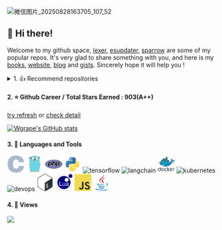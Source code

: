 <div align="">

<img width="800" height="430" alt="微信图片_20250828163705_107_52" src="https://github.com/user-attachments/assets/d4d0621b-5dbd-4d96-86ec-24a109e6a420" />

<!--
## 原创书籍
《大模型应用落地：实战AI搜索》
1. 资深高级工程师亲笔：一线大模型搜索项目经验，权威可信。
2. 完整源码开源：随书附赠全流程代码，一键复刻，零门槛上手，全流程跑通。
3. 从0到1指导：零基础也能独立构建专属AI搜索应用。
4. 系统梳理原理：覆盖检索增强生成（RAG）、混合检索、向量化等核心技术。

《大模型应用落地：实战AI搜索》
1. 资深高级工程师亲笔：一线大模型搜索项目经验，权威可信。
2. 完整源码开源：随书附赠全流程代码，一键复刻，零门槛上手，全流程跑通。
3. 从0到1指导：零基础也能独立构建专属AI搜索应用。
4. 系统梳理原理：覆盖检索增强生成（RAG）、混合检索、向量化等核心技术。



[点击购买](https://item.jd.com/10169208264077.html)
-->

<!--
## 书籍推荐
《大模型应用落地：实战AI搜索》
1. 资深高级工程师编写：一线大模型搜索项目经验，权威可信。
2. 完整源码开源：随书附赠全流程代码，一键复刻，零门槛上手，全流程跑通。
3. 从0到1指导：零基础也能快速的独立构建专属AI搜索应用，随心所欲的扩展。
4. 系统梳理原理：覆盖检索增强生成（RAG）、混合检索、向量化等核心工程化技术。

<img width="200" alt="截屏2025-08-28 15 46 18" src="https://github.com/user-attachments/assets/964ddb1f-ddfa-45ee-8910-9115a7ce01f1" />

<img width="1828" height="594" alt="image" src="https://github.com/user-attachments/assets/70920458-e40b-49f1-bd76-af28c7c278b3" />

[点击购买](https://item.jd.com/10169208264077.html)

-->



## 👋 Hi there!

Welcome to my github space, [lexer](https://github.com/WGrape/lexer), [esupdater](https://github.com/WGrape/esupdater), [sparrow](https://github.com/WGrape/sparrow) are some of my popular repos. It's very glad to share something with you, and here is my [books](https://github.com/emebook), [website](https://WGrape.github.io/), [blog](https://github.com/WGrape/Blog) and [gists](https://gist.github.com/WGrape/c9b644ccc44fe07805b48c856fbb0420). Sincerely hope it will help you !

<!--Do not measure the quality of my project by the number of stars!-->

<!-- #### Recommend repositories
[lexer](https://github.com/WGrape/lexer), [esupdater](https://github.com/WGrape/esupdater), [parseAOF](https://github.com/WGrape/parseAOF), [bitmap](https://github.com/WGrape/bitmap), [matching](https://github.com/WGrape/matching), [golib](https://github.com/WGrape/golib), [Akama](https://github.com/WGrape/Akama), [apimock](https://github.com/WGrape/apimock), [CIManager](https://github.com/WGrape/CIManager), [posture](https://github.com/WGrape/posture), [APINotice](https://github.com/WGrape/APINotice), [automan](https://github.com/WGrape/automan), [runview](https://github.com/WGrape/runview), [page](https://github.com/WGrape/page)   -->
  
<details>
  <summary>1. 👍 Recommend repositories</summary>

#### (1) Infrastructures
- [ngxway](https://github.com/WGrape/ngxway) : A high-performance Nginx gateway service based on Openresty.
<!-- - [Sherk](https://github.com/WGrape/Sherk) : A Relational Database System Implementation Based On C Language. -->
<!-- - [VirtualMemory](https://github.com/WGrape/VirtualMemory) : A Virtual Memory Implementation In Computer Organization. -->

#### (2) Compiler
- [lexer](https://github.com/WGrape/lexer) : A lexical analyzer based on DFA that is built using JS and supports multi-language extensions.

#### (3) Middleware
- [esupdater](https://github.com/WGrape/esupdater) : A high-performance lightweight framework of PHP to achieve incremental update of ES documents.
- [parseAOF](https://github.com/WGrape/parseAOF) : A simple and fast tool to parse the AOF file of redis.
- [parseRDB](https://github.com/WGrape/parseRDB) : A simple and fast golang library to parse the RDB file of redis.

#### (4) Go Community
- [bitmap](https://github.com/WGrape/bitmap) : A simple and easy-to-use bitmap library based on Go language.
- [matching](https://github.com/WGrape/matching) : A general and configurable user matching library based on Go language.
- [golib](https://github.com/WGrape/golib) : A simple and easy-to-use library in go.
<!-- - [gomicro](https://github.com/WGrape/gomicro) : Build a complete golang microservice ecosystem from scratch. -->
<!-- - [automan](https://github.com/WGrape/automan) : A lightweight and extensible automated testing framework based on Go. -->

<!-- #### (5) PHP Community -->
<!-- - [quicklara](https://github.com/WGrape/quicklara) : Rapid building and getting started with laravel projects. -->

#### (5) Devops and Efficient Tools
- [sparrow](https://github.com/WGrape/sparrow) : A docker tool for one-click startup and management of multi service/environments.
- [posture](https://github.com/WGrape/posture) : The out of box tool for you to write and manage your code in the right posture.
- [page](https://github.com/WGrape/page) : The page for your personal customization.
- [CIManager](https://github.com/WGrape/CIManager) : A lightweight open source framework for efficiently managing common CI/CD for multi projects.
<!-- - [cache](https://github.com/WGrape/cache) : A third-party cache service built on Docker. -->
<!-- - [apimock](https://github.com/WGrape/apimock) : A lightweight solution in golang for API mock and automatic generation of API documentation. -->
<!-- - [APINotice](https://github.com/WGrape/APINotice) : A service-level alarm platform based on kibana watcher. -->
<!-- - [runview](https://github.com/WGrape/runview) : A visual tool for viewing PHP code execution records. -->

#### (6) Learning Resources
- [WGrape.github.io](https://github.com/WGrape/WGrape.github.io) : It's my only website.
- [Blog](https://github.com/WGrape/Blog) : It's my technical blog.
- [mygolint](https://github.com/WGrape/mygolint) : This is a golint tool for learning and research.
<!-- - [Akama](https://github.com/WGrape/Akama) : The Translation articles. -->
<!-- - [go-algorithms](https://github.com/WGrape/go-algorithms) : The common algorithms are implemented in go. -->

</details>

#### 2. ⭐ Github Career /  Total Stars Earned : 903(A++)
<!-- [Down Time] Card throws 'maximum retries exceeded' error 解决方案 https://github.com/anuraghazra/github-readme-stats/issues/1471 -->  
<!-- [Down Time] Card throws 'maximum retries exceeded' error 解决方案 https://github.com/anuraghazra/github-readme-stats#keep-your-fork-up-to-date -->  

[try refresh](https://github.com/WGrape) or [check detail](https://github-readme-stats.vercel.app/api?username=wgrape)

<!-- <img src="https://github-readme-stats-wgrape.vercel.app/api?username=wgrape&show_icons=false&icon_color=CE1D2D&text_color=718096&bg_color=ffffff&hide_title=true&hide=commits,contribs&count_private=true"> -->

[![Wgrape's GitHub stats](https://github-readme-stats.vercel.app/api?username=wgrape)](https://github.com/anuraghazra/github-readme-stats)

#### 3. 🔨 Languages and Tools
<p align="left"> 

<img src="https://raw.githubusercontent.com/devicons/devicon/master/icons/c/c-original.svg" alt="c" width="40" height="40"/>

<img src="https://raw.githubusercontent.com/devicons/devicon/master/icons/go/go-original.svg" alt="go" width="40" height="40"/>

<img src="https://raw.githubusercontent.com/devicons/devicon/master/icons/php/php-original.svg" alt="php" width="40" height="40"/>

<img src="https://raw.githubusercontent.com/devicons/devicon/master/icons/python/python-original.svg" alt="python" width="40" height="40"/>

<img src="https://cdn.jsdelivr.net/gh/devicons/devicon@latest/icons/tensorflow/tensorflow-original.svg" alt="tensorflow" width="40" height="40" />

<img src="https://github.com/WGrape/WGrape/assets/35942268/338d582e-c4b4-4e31-a8e1-fd3e1bca6c16" alt="langchain" width="60" height="60" />

<img src="https://raw.githubusercontent.com/devicons/devicon/master/icons/docker/docker-original-wordmark.svg" alt="docker" width="40" height="40"/>

<img src="https://www.vectorlogo.zone/logos/kubernetes/kubernetes-icon.svg" alt="kubernetes" width="40" height="40"/>

<img src="https://user-images.githubusercontent.com/35942268/178153369-fc8826ac-c71f-4293-93a8-09c1e50ae2b5.png" alt="devops" width="60" height="60" />

<img src="https://raw.githubusercontent.com/devicons/devicon/master/icons/bash/bash-original.svg" alt="bash" width="40" height="40"/>

<img src="https://raw.githubusercontent.com/devicons/devicon/master/icons/lua/lua-original.svg" alt="java" width="40" height="40"/>  

<img src="https://raw.githubusercontent.com/devicons/devicon/master/icons/javascript/javascript-original.svg" alt="javascript" width="40" height="40"/> 

<img src="https://raw.githubusercontent.com/devicons/devicon/master/icons/java/java-original.svg" alt="java" width="40" height="40"/>

<!--


 










-->

</p>

#### 4. 👀 Views
<img src="https://komarev.com/ghpvc/?username=WGrape" />
  
<!-- ### Hi there! 👋 -->
<!-- I am a software engineer, and I love programming and sometimes creating open source projects. -->
  
<!-- ![img](https://img.shields.io/badge/Research-architecture\/middleware\/redis\/database\/backend-red.svg) &nbsp; ![img](https://img.shields.io/badge/Language-c\/java\/go\/php\/python\/javascript\/nodejs-green.svg) &nbsp; ![Profile views](https://komarev.com/ghpvc/?username=WGrape) -->


  
<!-- ![img](https://github-readme-stats.vercel.app/api?username=Wgrape) -->

<!--
Research: architecture/middleware/redis/database/back-end
Language: c/java/go/php/python/javascript/nodejs
-->  
</div>
